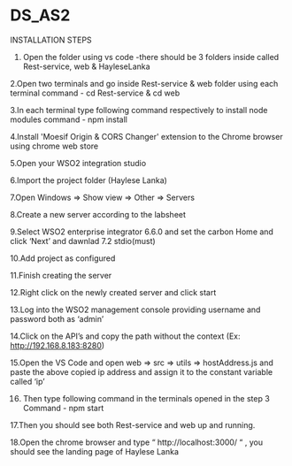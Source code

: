 # DS_AS2
INSTALLATION STEPS

1. Open the folder using vs code
	-there should be 3 folders inside called Rest-service, web & HayleseLanka

2.Open two terminals and go inside Rest-service & web folder using each terminal 
	command - cd Rest-service & cd web

3.In each terminal type following command respectively to install node modules
	command - npm install

4.Install 'Moesif Origin & CORS Changer' extension to the Chrome browser using chrome web store

5.Open  your WSO2 integration studio 

6.Import the project folder (Haylese Lanka) 

7.Open Windows => Show view => Other => Servers

8.Create a new server according to the labsheet

9.Select WSO2 enterprise integrator 6.6.0 and set the carbon Home and click ‘Next’ and dawnlad 7.2 stdio(must)

10.Add project as configured

11.Finish creating the server

12.Right click on the newly created server and click start

13.Log into the WSO2 management console providing username and password both as ‘admin’

14.Click on the  API’s and copy the path without the context (Ex: http://192.168.8.183:8280)

15.Open the VS Code and open web => src => utils => hostAddress.js and paste the above copied     ip address and assign it to the constant variable called ‘ip’ 

16. Then type following command in the terminals opened in the step 3
			Command - npm start

17.Then you should see both Rest-service and web up and running. 

18.Open the chrome browser and type “ http://localhost:3000/ “ , you should see the landing page of Haylese Lanka
